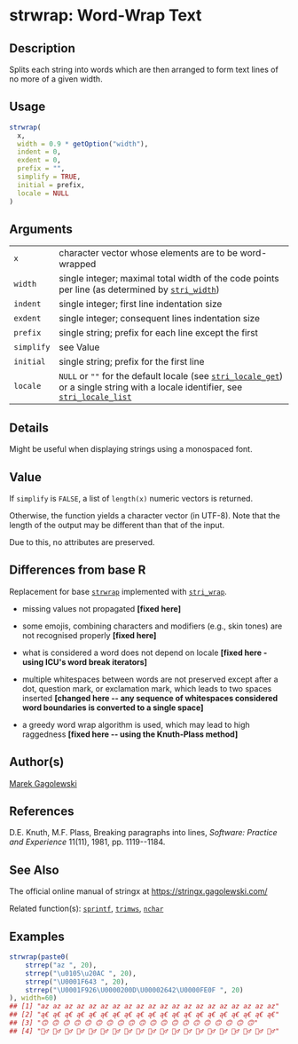 # strwrap: Word-Wrap Text

## Description

Splits each string into words which are then arranged to form text lines of no more of a given width.

## Usage

```r
strwrap(
  x,
  width = 0.9 * getOption("width"),
  indent = 0,
  exdent = 0,
  prefix = "",
  simplify = TRUE,
  initial = prefix,
  locale = NULL
)
```

## Arguments

|            |                                                                                                                                                                                                                                                            |
|------------|------------------------------------------------------------------------------------------------------------------------------------------------------------------------------------------------------------------------------------------------------------|
| `x`        | character vector whose elements are to be word-wrapped                                                                                                                                                                                                     |
| `width`    | single integer; maximal total width of the code points per line (as determined by [`stri_width`](https://stringi.gagolewski.com/rapi/stri_width.html))                                                                                                     |
| `indent`   | single integer; first line indentation size                                                                                                                                                                                                                |
| `exdent`   | single integer; consequent lines indentation size                                                                                                                                                                                                          |
| `prefix`   | single string; prefix for each line except the first                                                                                                                                                                                                       |
| `simplify` | see Value                                                                                                                                                                                                                                                  |
| `initial`  | single string; prefix for the first line                                                                                                                                                                                                                   |
| `locale`   | `NULL` or `""` for the default locale (see [`stri_locale_get`](https://stringi.gagolewski.com/rapi/stri_locale_set.html)) or a single string with a locale identifier, see [`stri_locale_list`](https://stringi.gagolewski.com/rapi/stri_locale_list.html) |

## Details

Might be useful when displaying strings using a monospaced font.

## Value

If `simplify` is `FALSE`, a list of `length(x)` numeric vectors is returned.

Otherwise, the function yields a character vector (in UTF-8). Note that the length of the output may be different than that of the input.

Due to this, no attributes are preserved.

## Differences from base R

Replacement for base [`strwrap`](https://stat.ethz.ch/R-manual/R-devel/library/base/help/strwrap.html) implemented with [`stri_wrap`](https://stringi.gagolewski.com/rapi/stri_wrap.html).

-   missing values not propagated **\[fixed here\]**

-   some emojis, combining characters and modifiers (e.g., skin tones) are not recognised properly **\[fixed here\]**

-   what is considered a word does not depend on locale **\[fixed here - using <span class="pkg">ICU</span>\'s word break iterators\]**

-   multiple whitespaces between words are not preserved except after a dot, question mark, or exclamation mark, which leads to two spaces inserted **\[changed here -- any sequence of whitespaces considered word boundaries is converted to a single space\]**

-   a greedy word wrap algorithm is used, which may lead to high raggedness **\[fixed here -- using the Knuth-Plass method\]**

## Author(s)

[Marek Gagolewski](https://www.gagolewski.com/)

## References

D.E. Knuth, M.F. Plass, Breaking paragraphs into lines, *Software: Practice and Experience* 11(11), 1981, pp. 1119--1184.

## See Also

The official online manual of <span class="pkg">stringx</span> at <https://stringx.gagolewski.com/>

Related function(s): [`sprintf`](sprintf.md), [`trimws`](trimws.md), [`nchar`](nchar.md)

## Examples




```r
strwrap(paste0(
    strrep("az ", 20),
    strrep("\u0105\u20AC ", 20),
    strrep("\U0001F643 ", 20),
    strrep("\U0001F926\U0000200D\U00002642\U0000FE0F ", 20)
), width=60)
## [1] "az az az az az az az az az az az az az az az az az az az az"                    
## [2] "ą€ ą€ ą€ ą€ ą€ ą€ ą€ ą€ ą€ ą€ ą€ ą€ ą€ ą€ ą€ ą€ ą€ ą€ ą€ ą€"                    
## [3] "🙃 🙃 🙃 🙃 🙃 🙃 🙃 🙃 🙃 🙃 🙃 🙃 🙃 🙃 🙃 🙃 🙃 🙃 🙃 🙃"                    
## [4] "🤦‍♂️ 🤦‍♂️ 🤦‍♂️ 🤦‍♂️ 🤦‍♂️ 🤦‍♂️ 🤦‍♂️ 🤦‍♂️ 🤦‍♂️ 🤦‍♂️ 🤦‍♂️ 🤦‍♂️ 🤦‍♂️ 🤦‍♂️ 🤦‍♂️ 🤦‍♂️ 🤦‍♂️ 🤦‍♂️ 🤦‍♂️ 🤦‍♂️"
```

